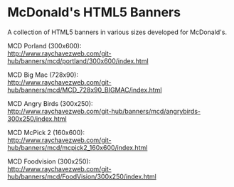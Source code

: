# McDonald's HTML5 Banners
A collection of HTML5 banners in various sizes developed for McDonald's. 


MCD Porland (300x600): <br>
http://www.raychavezweb.com/git-hub/banners/mcd/portland/300x600/index.html

MCD Big Mac (728x90): <br>
http://www.raychavezweb.com/git-hub/banners/mcd/MCD_728x90_BIGMAC/index.html

MCD Angry Birds (300x250): <br>
http://www.raychavezweb.com/git-hub/banners/mcd/angrybirds-300x250/index.html

MCD McPick 2 (160x600): <br>
http://www.raychavezweb.com/git-hub/banners/mcd/mcpick2_160x600/index.html

MCD Foodvision (300x250): <br>
http://www.raychavezweb.com/git-hub/banners/mcd/FoodVision/300x250/index.html

